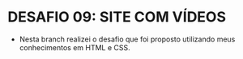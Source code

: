 # DESAFIO 09: SITE COM VÍDEOS
- Nesta branch realizei o desafio que foi proposto utilizando meus conhecimentos em HTML e CSS.
